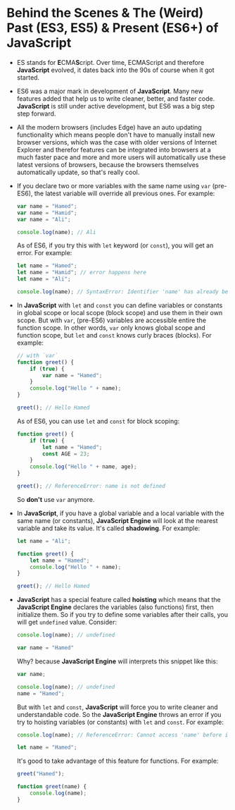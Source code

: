 # Behind the Scenes & The (Weird) Past (ES3, ES5) & Present (ES6+) of JavaScript

- ES stands for **E**CMA**S**cript. Over time, ECMAScript and therefore **JavaScript** evolved, it dates back into the 90s of course when it got started.
- ES6 was a major mark in development of **JavaScript**. Many new features added that help us to write cleaner, better, and faster code. **JavaScript** is still under active development, but ES6 was a big step step forward.
- All the modern browsers (includes Edge) have an auto updating functionality which means people don't have to manually install new browser versions, which was the case with older versions of Internet Explorer and therefor features can be integrated into browsers at a much faster pace and more and more users will automatically use these latest versions of browsers, because the browsers themselves automatically update, so that's really cool.
- If you declare two or more variables with the same name using `var` (pre-ES6), the latest variable will override all previous ones. For example:

    ```js
    var name = "Hamed";
    var name = "Hamid";
    var name = "Ali";

    console.log(name); // Ali
    ```

    As of ES6, if you try this with `let` keyword (or `const`), you will get an error. For example:

    ```js
    let name = "Hamed";
    let name = "Hamid"; // error happens here
    let name = "Ali";

    console.log(name); // SyntaxError: Identifier 'name' has already been declared
    ```

- In **JavaScript** with `let` and `const` you can define variables or constants in global scope or local scope (block scope) and use them in their own scope. But with `var`, (pre-ES6) variables are accessible entire the function scope. In other words, `var` only knows global scope and function scope, but `let` and `const` knows curly braces (blocks). For example:

    ```js
    // with `var`
    function greet() {
        if (true) {
            var name = "Hamed";
        }
        console.log("Hello " + name);
    }

    greet(); // Hello Hamed
    ```

    As of ES6, you can use `let` and `const` for block scoping:

    ```js
    function greet() {
        if (true) {
            let name = "Hamed";
            const AGE = 23;
        }
        console.log("Hello " + name, age);
    }

    greet(); // ReferenceError: name is not defined
    ```

    So **don't** use `var` anymore.

- In **JavaScript**, if you have a global variable and a local variable with the same name (or constants), **JavaScript Engine** will look at the nearest variable and take its value. It's called **shadowing**. For example:

    ```js
    let name = "Ali";

    function greet() {
        let name = "Hamed";
        console.log("Hello " + name);
    }

    greet(); // Hello Hamed
    ```

- **JavaScript** has a special feature called **hoisting** which means that the **JavaScript Engine** declares the variables (also functions) first, then initialize them. So if you try to define some variables after their calls, you will get `undefined` value. Consider:

    ```js
    console.log(name); // undefined

    var name = "Hamed"
    ```

    Why? because **JavaScript Engine** will interprets this snippet like this:

    ```js
    var name;

    console.log(name); // undefined
    name = "Hamed";
    ```

    But with `let` and `const`, **JavaScript** will force you to write cleaner and understandable code. So the **JavaScript Engine** throws an error if you try to hoisting variables (or constants) with `let` and `const`. For example:

    ```js
    console.log(name); // ReferenceError: Cannot access 'name' before initialization

    let name = "Hamed";
    ```

    It's good to take advantage of this feature for functions. For example:

    ```js
    greet("Hamed");

    function greet(name) {
        console.log(name);
    }
    ```

